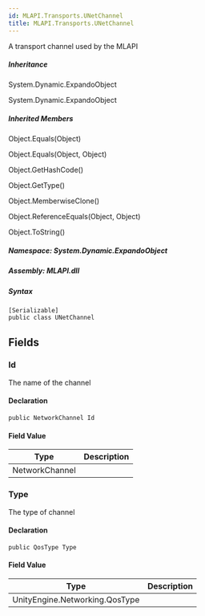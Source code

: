 ```yaml
---  
id: MLAPI.Transports.UNetChannel  
title: MLAPI.Transports.UNetChannel  
---
```


<div class="markdown level0 summary">

A transport channel used by the MLAPI

</div>

<div class="markdown level0 conceptual">

</div>

<div class="inheritance">

##### Inheritance

<div class="level0">

System.Dynamic.ExpandoObject

</div>

<div class="level1">

System.Dynamic.ExpandoObject

</div>

</div>

<div class="inheritedMembers">

##### Inherited Members

<div>

Object.Equals(Object)

</div>

<div>

Object.Equals(Object, Object)

</div>

<div>

Object.GetHashCode()

</div>

<div>

Object.GetType()

</div>

<div>

Object.MemberwiseClone()

</div>

<div>

Object.ReferenceEquals(Object, Object)

</div>

<div>

Object.ToString()

</div>

</div>

##### **Namespace**: System.Dynamic.ExpandoObject

##### **Assembly**: MLAPI.dll

##### Syntax

    [Serializable]
    public class UNetChannel

## Fields

### Id

<div class="markdown level1 summary">

The name of the channel

</div>

<div class="markdown level1 conceptual">

</div>

#### Declaration

    public NetworkChannel Id

#### Field Value

| Type           | Description |
|----------------|-------------|
| NetworkChannel |             |

### Type

<div class="markdown level1 summary">

The type of channel

</div>

<div class="markdown level1 conceptual">

</div>

#### Declaration

    public QosType Type

#### Field Value

| Type                           | Description |
|--------------------------------|-------------|
| UnityEngine.Networking.QosType |             |
